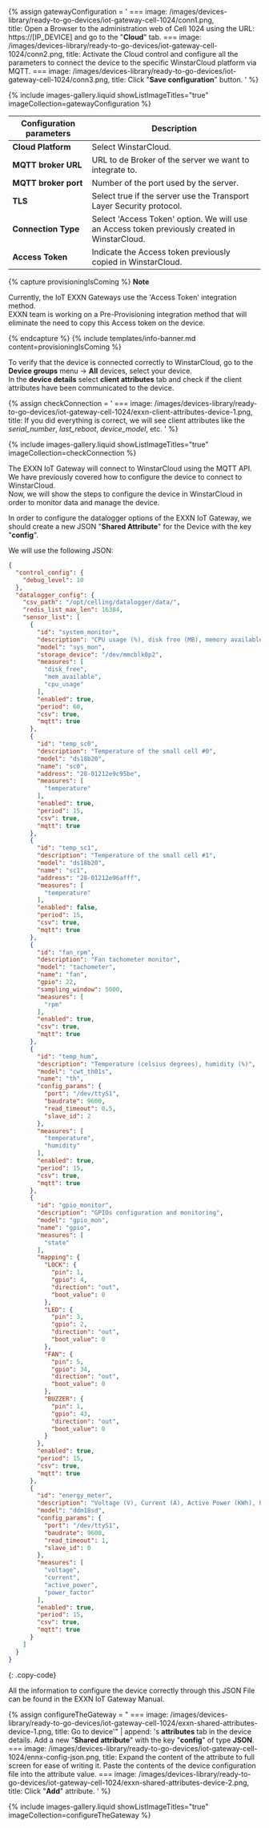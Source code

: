 
{% assign gatewayConfiguration = '
    ===
        image: /images/devices-library/ready-to-go-devices/iot-gateway-cell-1024/conn1.png,  
        title: Open a Browser to the administration web of Cell 1024 using the URL: https://[IP_DEVICE] and go to the "<b>Cloud</b>" tab.
    ===
        image: /images/devices-library/ready-to-go-devices/iot-gateway-cell-1024/conn2.png,
        title: Activate the Cloud control and configure all the parameters to connect the device to the specific WinstarCloud platform via MQTT.
    ===
        image: /images/devices-library/ready-to-go-devices/iot-gateway-cell-1024/conn3.png,
        title: Click "<b>Save configuration</b>" button.
'
%}  

{% include images-gallery.liquid showListImageTitles="true" imageCollection=gatewayConfiguration %}

| Configuration parameters | Description |
|-|-|
|**Cloud Platform**| Select WinstarCloud. |
|**MQTT broker URL**| URL to de Broker of the server we want to integrate to. |
|**MQTT broker port**| Number of the port used by the server. |
|**TLS**| Select true if the server use the Transport Layer Security protocol. |
|**Connection Type**| Select 'Access Token' option. We will use an Access token previously created in WinstarCloud. |
|**Access Token**| Indicate the Access token previously copied in WinstarCloud. |

{% capture provisioningIsComing %}
**Note**

Currently, the IoT EXXN Gateways use the 'Access Token' integration method.  
EXXN team is working on a Pre-Provisioning integration method that will eliminate the need to copy this Access token on the device.  

{% endcapture %}
{% include templates/info-banner.md content=provisioningIsComing %}

To verify that the device is connected correctly to WinstarCloud, go to the **Device groups** menu -> **All** devices, select your device.  
In the **device details** select **client attributes** tab and check if the client attributes have been communicated to the device.  

{% assign checkConnection = '
    ===
        image: /images/devices-library/ready-to-go-devices/iot-gateway-cell-1024/exxn-client-attributes-device-1.png,
        title: If you did everything is correct, we will see client attributes like the <i>serial_number</i>, <i>last_reboot</i>, <i>device_model</i>, etc.
'
%}

{% include images-gallery.liquid showListImageTitles="true" imageCollection=checkConnection %}

The EXXN IoT Gateway will connect to WinstarCloud using the MQTT API.  
We have previously covered how to configure the device to connect to WinstarCloud.  
Now, we will show the steps to configure the device in WinstarCloud in order to monitor data and manage the device.  

In order to configure the datalogger options of the EXXN IoT Gateway, we should create a new JSON "**Shared Attribute**" for the Device with the key "**config**".  

We will use the following JSON:

```json
{
  "control_config": {
    "debug_level": 10
  },
  "datalogger_config": {
    "csv_path": "/opt/celling/datalogger/data/",
    "redis_list_max_len": 16384,
    "sensor_list": [
      {
        "id": "system_monitor",
        "description": "CPU usage (%), disk free (MB), memory available (MB)",
        "model": "sys_mon",
        "storage_device": "/dev/mmcblk0p2",
        "measures": [
          "disk_free",
          "mem_available",
          "cpu_usage"
        ],
        "enabled": true,
        "period": 60,
        "csv": true,
        "mqtt": true
      },
      {
        "id": "temp_sc0",
        "description": "Temperature of the small cell #0",
        "model": "ds18b20",
        "name": "sc0",
        "address": "28-01212e9c95be",
        "measures": [
          "temperature"
        ],
        "enabled": true,
        "period": 15,
        "csv": true,
        "mqtt": true
      },
      {
        "id": "temp_sc1",
        "description": "Temperature of the small cell #1",
        "model": "ds18b20",
        "name": "sc1",
        "address": "28-01212e96afff",
        "measures": [
          "temperature"
        ],
        "enabled": false,
        "period": 15,
        "csv": true,
        "mqtt": true
      },
      {
        "id": "fan_rpm",
        "description": "Fan tachometer monitor",
        "model": "tachometer",
        "name": "fan",
        "gpio": 22,
        "sampling_window": 5000,
        "measures": [
          "rpm"
        ],
        "enabled": true,
        "csv": true,
        "mqtt": true
      },
      {
        "id": "temp_hum",
        "description": "Temperature (celsius degrees), humidity (%)",
        "model": "cwt_th01s",
        "name": "th",
        "config_params": {
          "port": "/dev/ttyS1",
          "baudrate": 9600,
          "read_timeout": 0.5,
          "slave_id": 2
        },
        "measures": [
          "temperature",
          "humidity"
        ],
        "enabled": true,
        "period": 15,
        "csv": true,
        "mqtt": true
      },
      {
        "id": "gpio_monitor",
        "description": "GPIOs configuration and monitoring",
        "model": "gpio_mon",
        "name": "gpio",
        "measures": [
          "state"
        ],
        "mapping": {
          "LOCK": {
            "pin": 1,
            "gpio": 4,
            "direction": "out",
            "boot_value": 0
          },
          "LED": {
            "pin": 3,
            "gpio": 2,
            "direction": "out",
            "boot_value": 0
          },
          "FAN": {
            "pin": 5,
            "gpio": 34,
            "direction": "out",
            "boot_value": 0
          },
          "BUZZER": {
            "pin": 1,
            "gpio": 43,
            "direction": "out",
            "boot_value": 0
          }
        },
        "enabled": true,
        "period": 15,
        "csv": true,
        "mqtt": true
      },
      {
        "id": "energy_meter",
        "description": "Voltage (V), Current (A), Active Power (KWh), Power Factor",
        "model": "ddm18sd",
        "config_params": {
          "port": "/dev/ttyS1",
          "baudrate": 9600,
          "read_timeout": 1,
          "slave_id": 0
        },
        "measures": [
          "voltage",
          "current",
          "active_power",
          "power_factor"
        ],
        "enabled": true,
        "period": 15,
        "csv": true,
        "mqtt": true
      }
    ]
  }
}
```
{: .copy-code}

All the information to configure the device correctly through this JSON File can be found in the EXXN IoT Gateway Manual.

{% assign configureTheGateway = "
    ===
        image: /images/devices-library/ready-to-go-devices/iot-gateway-cell-1024/exxn-shared-attributes-device-1.png,
        title: Go to device'" | append: 's <b>attributes</b> tab in the device details. Add a new "<b>Shared attribute</b>" with the key "<b>config</b>" of type <b>JSON</b>.
    ===
        image: /images/devices-library/ready-to-go-devices/iot-gateway-cell-1024/ennx-config-json.png,
        title: Expand the content of the attribute to full screen for ease of writing it. Paste the contents of the device configuration file into the attribute value.
    ===
        image: /images/devices-library/ready-to-go-devices/iot-gateway-cell-1024/exxn-shared-attributes-device-2.png,
        title: Click "<b>Add</b>" attribute.
'
%}

{% include images-gallery.liquid showListImageTitles="true" imageCollection=configureTheGateway %}

